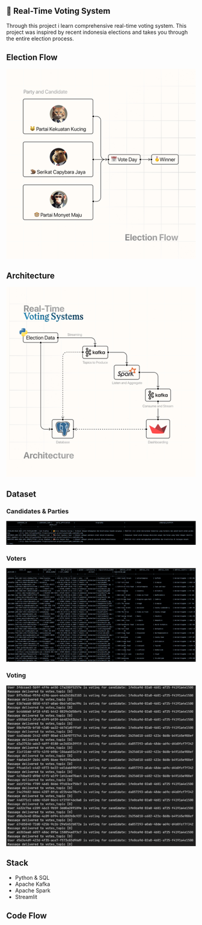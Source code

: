 ## 🚀 Real-Time Voting System 

Through this project i learn comprehensive real-time voting system. This project was inspired by recent indonesia elections and takes you through the entire election process.

## Election Flow
![Election Flow](./assets/Election%20Flow.png)

## Architecture
![Architecture](./assets/Architecture.png)

## Dataset
### Candidates & Parties
![Candidates](./assets/candidates_dataset.png)
### Voters
![Voters](./assets/voters_dataset.png)
### Voting
![Voting](./assets/voting-kafka.png)

## Stack
- Python & SQL
- Apache Kafka
- Apache Spark
- Streamlit

## Code Flow

